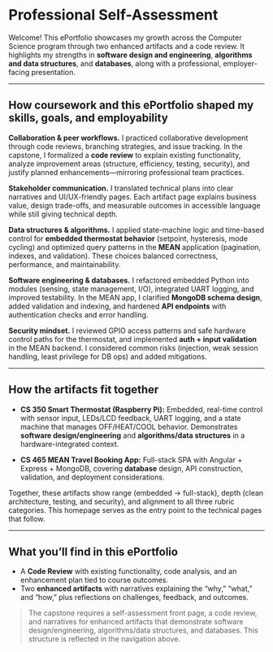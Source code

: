 # Professional Self-Assessment

Welcome! This ePortfolio showcases my growth across the Computer Science program through two enhanced artifacts and a code review. It highlights my strengths in **software design and engineering**, **algorithms and data structures**, and **databases**, along with a professional, employer-facing presentation.  

---

## How coursework and this ePortfolio shaped my skills, goals, and employability

**Collaboration & peer workflows.** I practiced collaborative development through code reviews, branching strategies, and issue tracking. In the capstone, I formalized a **code review** to explain existing functionality, analyze improvement areas (structure, efficiency, testing, security), and justify planned enhancements—mirroring professional team practices.  

**Stakeholder communication.** I translated technical plans into clear narratives and UI/UX-friendly pages. Each artifact page explains business value, design trade-offs, and measurable outcomes in accessible language while still giving technical depth.  

**Data structures & algorithms.** I applied state-machine logic and time-based control for **embedded thermostat behavior** (setpoint, hysteresis, mode cycling) and optimized query patterns in the **MEAN** application (pagination, indexes, and validation). These choices balanced correctness, performance, and maintainability.

**Software engineering & databases.** I refactored embedded Python into modules (sensing, state management, I/O), integrated UART logging, and improved testability. In the MEAN app, I clarified **MongoDB schema design**, added validation and indexing, and hardened **API endpoints** with authentication checks and error handling.

**Security mindset.** I reviewed GPIO access patterns and safe hardware control paths for the thermostat, and implemented **auth + input validation** in the MEAN backend. I considered common risks (injection, weak session handling, least privilege for DB ops) and added mitigations.

---

## How the artifacts fit together

- **CS 350 Smart Thermostat (Raspberry Pi):** Embedded, real-time control with sensor input, LEDs/LCD feedback, UART logging, and a state machine that manages OFF/HEAT/COOL behavior. Demonstrates **software design/engineering** and **algorithms/data structures** in a hardware-integrated context.

- **CS 465 MEAN Travel Booking App:** Full-stack SPA with Angular + Express + MongoDB, covering **database** design, API construction, validation, and deployment considerations.

Together, these artifacts show range (embedded → full-stack), depth (clean architecture, testing, and security), and alignment to all three rubric categories. This homepage serves as the entry point to the technical pages that follow.

---

## What you’ll find in this ePortfolio

- A **Code Review** with existing functionality, code analysis, and an enhancement plan tied to course outcomes.  
- Two **enhanced artifacts** with narratives explaining the “why,” “what,” and “how,” plus reflections on challenges, feedback, and outcomes.

> The capstone requires a self-assessment front page, a code review, and narratives for enhanced artifacts that demonstrate software design/engineering, algorithms/data structures, and databases. This structure is reflected in the navigation above.

